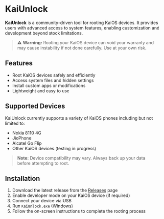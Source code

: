 # KaiUnlock

**KaiUnlock** is a community-driven tool for rooting KaiOS devices. It provides users with advanced access to system features, enabling customization and development beyond stock limitations.  

> ⚠️ **Warning:** Rooting your KaiOS device can void your warranty and may cause instability if not done carefully. Use at your own risk.

## Features

- Root KaiOS devices safely and efficiently  
- Access system files and hidden settings  
- Install custom apps or modifications  
- Lightweight and easy to use  

## Supported Devices

KaiUnlock currently supports a variety of KaiOS phones including but not limited to:  

- Nokia 8110 4G  
- JioPhone  
- Alcatel Go Flip  
- Other KaiOS devices (testing in progress)  

> **Note:** Device compatibility may vary. Always back up your data before attempting to root.

## Installation

1. Download the latest release from the [Releases](https://github.com/gamesarchive/KaiUnlock/releases) page  
2. Enable developer mode on your KaiOS device (if required)  
3. Connect your device via USB  
4. Run `KaiUnlock.exe` (Windows)
5. Follow the on-screen instructions to complete the rooting process  
